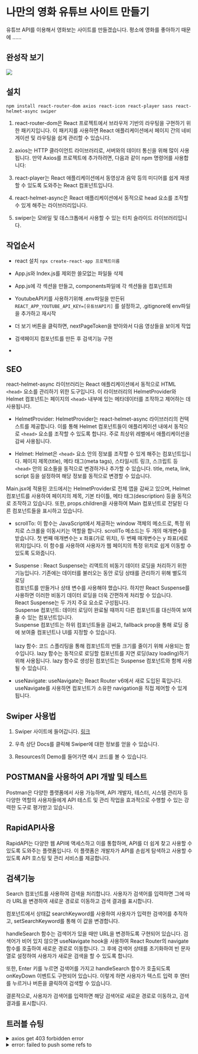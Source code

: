 # 나만의 영화 유튜브 사이트 만들기
유튜브 API를 이용해서 영화보는 사이트를 만들겠습니다.
평소에 영화를 좋아하기 때문에 ......

## 완성작 보기
 
<img src="https://ojs104.github.io/youtube-project/src/assets/img/cover-min.jpg">

## 설치
`npm install react-router-dom axios react-icon react-player sass react-helmet-async swiper`

1. react-router-dom은 React 프로젝트에서 브라우저 기반의 라우팅을 구현하기 위한 패키지입니다. 이 패키지를 사용하면 React 애플리케이션에서 페이지 간의 네비게이션 및 라우팅을 쉽게 관리할 수 있습니다.

2. axios는 HTTP 클라이언트 라이브러리로, 서버와의 데이터 통신을 위해 많이 사용됩니다. 만약 Axios를 프로젝트에 추가하려면, 다음과 같이 npm 명령어를 사용합니다:

3. react-player는 React 애플리케이션에서 동영상과 음악 등의 미디어를 쉽게 재생할 수 있도록 도와주는 React 컴포넌트입니다. 

4. react-helmet-async은 React 애플리케이션에서 동적으로 head 요소를 조작할 수 있게 해주는 라이브러리입니다. 

5. swiper는 모바일 및 데스크톱에서 사용할 수 있는 터치 슬라이드 라이브러리입니다.


## 작업순서
- react 설치 `npx create-react-app 프로젝트이름`

- App.js와 Index.js를 제외한 쓸모없는 파일들 삭제

- App.js에 각 섹션을 만들고, components파일에 각 섹션들을 컴포넌트화

- YoutubeAPI키를 사용하기위해 .env파일을 만든뒤 `REACT_APP_YOUTUBE_API_KEY=[유튜브API키]` 를 설정하고, .gitignore에 env파일을 추가하고 재시작

- 더 보기 버튼을 클릭하면, nextPageToken을 받아와서 다음 영상들을 보이게 작업

- 검색페이지 컴포넌트를 만든 후 검색기능 구현


- 

## SEO
react-helmet-async 라이브러리는 React 애플리케이션에서 동적으로 HTML `<head>` 요소를 관리하기 위한 도구입니다. 이 라이브러리의 HelmetProvider와 Helmet 컴포넌트는 페이지의 `<head>` 내부에 있는 메타데이터를 조작하고 제어하는 데 사용됩니다.

- HelmetProvider: HelmetProvider는 react-helmet-async 라이브러리의 컨텍스트를 제공합니다. 이를 통해 Helmet 컴포넌트들이 애플리케이션 내에서 동적으로 `<head>` 요소를 조작할 수 있도록 합니다. 주로 최상위 레벨에서 애플리케이션을 감싸 사용됩니다.

- Helmet: Helmet은 `<head>` 요소 안의 정보를 조작할 수 있게 해주는 컴포넌트입니다. 페이지 제목(title), 메타 태그(meta tags), 스타일시트 링크, 스크립트 등 `<head>` 안의 요소들을 동적으로 변경하거나 추가할 수 있습니다. title, meta, link, script 등을 설정하여 해당 정보를 동적으로 변경할 수 있습니다.

Main.jsx에 적용된 코드에서는 HelmetProvider로 전체 앱을 감싸고 있으며, Helmet 컴포넌트를 사용하여 페이지의 제목, 기본 타이틀, 메타 태그(description) 등을 동적으로 조작하고 있습니다. 또한, props.children을 사용하여 Main 컴포넌트로 전달된 다른 컴포넌트들을 표시하고 있습니다.

- scrollTo: 이 함수는 JavaScript에서 제공하는 window 객체의 메소드로, 특정 위치로 스크롤을 이동시키는 역할을 합니다. scrollTo 메소드는 두 개의 매개변수를 받습니다. 첫 번째 매개변수는 x 좌표(가로 위치), 두 번째 매개변수는 y 좌표(세로 위치)입니다. 이 함수를 사용하여 사용자가 웹 페이지의 특정 위치로 쉽게 이동할 수 있도록 도와줍니다.

- Suspense :
React Suspense는 리액트의 비동기 데이터 로딩을 처리하기 위한 기능입니다. 기존에는 데이터를 불러오는 동안 로딩 상태를 관리하기 위해 별도의 로딩<br> 컴포넌트를 만들거나 상태 변수를 사용해야 했습니다. 하지만 React Suspense를 사용하면 이러한 비동기 데이터 로딩을 더욱 간편하게 처리할 수 있습니다.<br>
React Suspense는 두 가지 주요 요소로 구성됩니다.<br>
Suspense 컴포넌트: 데이터 로딩이 완료될 때까지 다른 컴포넌트를 대신하여 보여줄 수 있는 컴포넌트입니다.<br>
Suspense 컴포넌트는 하위 컴포넌트들을 감싸고, fallback prop을 통해 로딩 중에 보여줄 컴포넌트나 UI를 지정할 수 있습니다.<br><br>
lazy 함수: 코드 스플리팅을 통해 컴포넌트의 번들 크기를 줄이기 위해 사용되는 함수입니다. lazy 함수는 동적으로 로딩할 컴포넌트를 지연 로딩(lazy loading)하기 위해 사용됩니다. lazy 함수로 생성된 컴포넌트는 Suspense 컴포넌트와 함께 사용될 수 있습니다.

- useNavigate: useNavigate는 React Router v6에서 새로 도입된 훅입니다. useNavigate를 사용하면 컴포넌트가 소유한 navigation을 직접 제어할 수 있게 됩니다.

## Swiper 사용법
1. Swiper 사이트에 들어갑니다. [링크](https://swiperjs.com/)

2. 우측 상단 Docs를 클릭해 Swiper에 대한 정보를 얻을 수 있습니다.

3. Resources의 Demo를 들어가면 예시 코드를 볼 수 있습니다.

## POSTMAN을 사용하여 API 개발 및 테스트

Postman은 다양한 플랫폼에서 사용 가능하며, API 개발자, 테스터, 시스템 관리자 등 다양한 역할의 사용자들에게 API 테스트 및 관리 작업을 효과적으로 수행할 수 있는 강력한 도구로 평가받고 있습니다.

## RapidAPI사용

RapidAPI는 다양한 웹 API에 액세스하고 이를 통합하며, API를 더 쉽게 찾고 사용할 수 있도록 도와주는 플랫폼입니다. 이 플랫폼은 개발자가 API를 손쉽게 탐색하고 사용할 수 있도록 API 호스팅 및 관리 서비스를 제공합니다.

## 검색기능

Search 컴포넌트를 사용하여 검색을 처리합니다. 사용자가 검색어를 입력하면 그에 따라 URL을 변경하여 새로운 경로로 이동하고 검색 결과를 표시합니다.

컴포넌트에서 상태값 searchKeyword를 사용하여 사용자가 입력한 검색어를 추적하고, setSearchKeyword를 통해 이 값을 변경합니다.

handleSearch 함수는 검색어가 있을 때만 URL을 변경하도록 구현되어 있습니다. 검색어가 비어 있지 않으면 useNavigate hook을 사용하여 React Router의 navigate 함수를 호출하여 새로운 경로로 이동합니다. 그 후에 검색어 상태를 초기화하여 빈 문자열로 설정하여 사용자가 새로운 검색을 할 수 있도록 합니다.

또한, Enter 키를 누르면 검색어를 가지고 handleSearch 함수가 호출되도록 onKeyDown 이벤트도 구현되어 있습니다. 이렇게 하면 사용자가 텍스트 입력 후 엔터를 누르거나 버튼을 클릭하여 검색할 수 있습니다.

결론적으로, 사용자가 검색어를 입력하면 해당 검색어로 새로운 경로로 이동하고, 검색 결과를 표시합니다.


## 트러블 슈팅
<details>
<summary>axios get 403 forbidden error</summary>
해결방법:   
1. 새로고침
2. 주소 더블 체크
3. 브라우저의 쿠키와 캐쉬 지우기
</details>   

<details>
<summary>error: failed to push some refs to </summary>
원인: 위와 같은 에러는 원격저장소(github)에 내 로컬(내컴퓨터)에는 없는 파일이 있을 떄 내 파일을 push를 하면 발생하는 오류입니다.   
   
해결방법:   
1. 먼저 원격저장소에 파일을 내 로컬로 가져옵니다.
`git pull (원격저장소별칭 보통 origin이라고 함) main`

2. 이후에는 push가 가능해지므로 add -> commit -> push 순으로 수정사항을 반영하면 해결됩니다.
</details>





